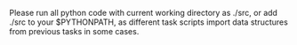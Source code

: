 Please run all python code with current working directory as ./src, or add ./src to your $PYTHONPATH, as different task scripts import data structures from previous tasks in some cases.